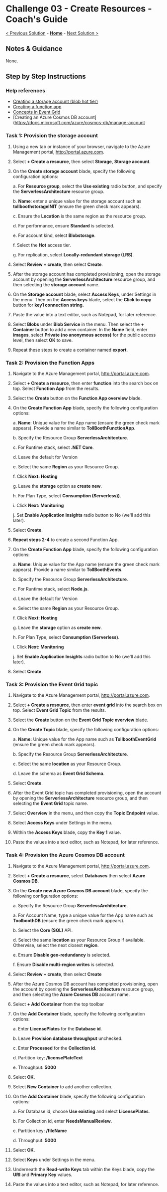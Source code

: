 # Challenge 03 - Create Resources - Coach's Guide

[< Previous Solution](./Solution-02.md) - **[Home](./README.md)** - [Next Solution >](./Solution-04.md)

## Notes & Guidance

None.

## Step by Step Instructions

### Help references

- [Creating a storage account (blob hot tier)](https://docs.microsoft.com/azure/storage/common/storage-create-storage-account?toc=%2fazure%2fstorage%2fblobs%2ftoc.json%23create-a-storage-account)
- [Creating a function app](https://docs.microsoft.com/azure/azure-functions/functions-create-function-app-portal)
- [Concepts in Event Grid](https://docs.microsoft.com/azure/event-grid/concepts)
- [Creating an Azure Cosmos DB account](https://docs.microsoft.com/azure/cosmos-db/manage-account

### Task 1: Provision the storage account

1.  Using a new tab or instance of your browser, navigate to the Azure Management portal, <http://portal.azure.com>.

2.  Select **+ Create a resource**, then select **Storage**, **Storage account**.

3.  On the **Create storage account** blade, specify the following configuration options:

    a. For **Resource group**, select the **Use existing** radio button, and specify the **ServerlessArchitecture** resource group.

    b. **Name**: enter a unique value for the storage account such as **tollboothstorageINIT** (ensure the green check mark appears).

    c. Ensure the **Location** is the same region as the resource group.

    d. For performance, ensure **Standard** is selected.

    e. For account kind, select **Blobstorage**.

    f. Select the **Hot** access tier.

    g. For replication, select **Locally-redundant storage (LRS)**.

4.  Select **Review + create**, then select **Create**.

5.  After the storage account has completed provisioning, open the storage account by opening the **ServerlessArchitecture** resource group, and then selecting the **storage account** name.

6.  On the **Storage account** blade, select **Access Keys**, under Settings in the menu. Then on the **Access keys** blade, select the **Click to copy** button for **key1 connection string.**

7.  Paste the value into a text editor, such as Notepad, for later reference.

8.  Select **Blobs** under **Blob Service** in the menu. Then select the **+ Container** button to add a new container. In the **Name** field, enter **images**, select **Private (no anonymous access)** for the public access level, then select **OK** to save.

9.  Repeat these steps to create a container named **export**.


### Task 2: Provision the Function Apps

1.  Navigate to the Azure Management portal, <http://portal.azure.com>.

2.  Select **+ Create a resource**, then enter **function** into the search box on top. Select **Function App** from the results.

3.  Select the **Create** button on the **Function App overview** blade.

4.  On the **Create Function App** blade, specify the following configuration options:

    a. **Name**: Unique value for the App name (ensure the green check mark appears). Provide a name similar to **TollBoothFunctionApp**.

    b. Specify the Resource Group **ServerlessArchitecture**.

    c. For Runtime stack, select **.NET Core**.

    d. Leave the default for Version

    e. Select the same **Region** as your Resource Group.

    f. Click **Next: Hosting**

    g. Leave the **storage** option as **create new**.

    h. For Plan Type, select **Consumption (Serverless))**.

    i. Click **Next: Monitoring**

    j. Set **Enable Application Insights** radio button to No (we'll add this later).

5.  Select **Create**.

6.  **Repeat steps 2-4** to create a second Function App.

7.  On the **Create Function App** blade, specify the following configuration options:

    a. **Name**: Unique value for the App name (ensure the green check mark appears). Provide a name similar to **TollBoothEvents**.

    b. Specify the Resource Group **ServerlessArchitecture**.

    c. For Runtime stack, select **Node.js**.

    d. Leave the default for Version

    e. Select the same **Region** as your Resource Group.

    f. Click **Next: Hosting**

    g. Leave the **storage** option as **create new**.

    h. For Plan Type, select **Consumption (Serverless)**.

    i. Click **Next: Monitoring**

    j. Set **Enable Application Insights** radio button to No (we'll add this later).

8.  Select **Create**.


### Task 3: Provision the Event Grid topic

1.  Navigate to the Azure Management portal, <http://portal.azure.com>.

2.  Select **+ Create a resource**, then enter **event grid** into the search box on top. Select **Event Grid Topic** from the results.

3.  Select the **Create** button on the **Event Grid Topic overview** blade.

4.  On the **Create Topic** blade, specify the following configuration options:

    a. **Name:** Unique value for the App name such as **TollboothEventGrid** (ensure the green check mark appears).

    b. Specify the Resource Group **ServerlessArchitecture**.

    c. Select the same **location** as your Resource Group.

    d. Leave the schema as **Event Grid Schema**.

5.  Select **Create**.

6.  After the Event Grid topic has completed provisioning, open the account by opening the **ServerlessArchitecture** resource group, and then selecting the **Event Grid** topic name.

7.  Select **Overview** in the menu, and then copy the **Topic Endpoint** value.

8.  Select **Access Keys** under Settings in the menu.

9.  Within the **Access Keys** blade, copy the **Key 1** value.

10. Paste the values into a text editor, such as Notepad, for later reference.

### Task 4: Provision the Azure Cosmos DB account

1.  Navigate to the Azure Management portal, <http://portal.azure.com>.

2.  Select **+ Create a resource**, select **Databases** then select **Azure Cosmos DB**.

3.  On the **Create new Azure Cosmos DB** **account** blade, specify the following configuration options:

    a. Specify the Resource Group **ServerlessArchitecture**.

    a. For Account Name, type a unique value for the App name such as **ToolboothDB** (ensure the green check mark appears).

    b. Select the **Core (SQL)** API.

    d. Select the same **location** as your Resource Group if available. Otherwise, select the next closest **region**.

    e. Ensure **Disable geo-redundancy** is selected.

    f. Ensure **Disable multi-region writes** is selected.

4.  Select **Review + create**, then select **Create**

5.  After the Azure Cosmos DB account has completed provisioning, open the account by opening the **ServerlessArchitecture** resource group, and then selecting the **Azure Cosmos DB** account name.

6.  Select **+ Add Container** from the top toolbar

7.  On the **Add Container** blade, specify the following configuration options:

    a. Enter **LicensePlates** for the **Database id**.

    b. Leave **Provision database throughput** unchecked.

    c. Enter **Processed** for the **Collection id**.

    d. Partition key: **/licensePlateText**

    e. Throughput: **5000**

8)  Select **OK**.

9)  Select **New Container** to add another collection.

10) On the **Add Container** blade, specify the following configuration options:

    a. For Database id, choose **Use existing** and select **LicensePlates**.

    b. For Collection id, enter **NeedsManualReview**.

    c. Partition key: **/fileName**

    d. Throughput: **5000**

11) Select **OK**.

12) Select **Keys** under Settings in the menu.

13) Underneath the **Read-write Keys** tab within the Keys blade, copy the **URI** and **Primary Key** values.

14) Paste the values into a text editor, such as Notepad, for later reference.

